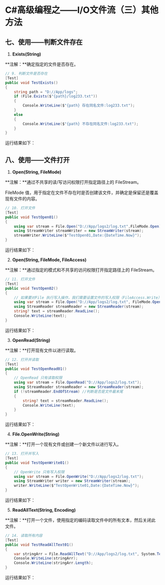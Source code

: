 # C#高级编程之——I/O文件流（三）其他方法

## 七、使用——判断文件存在

1. **Exists(String)**

**注解：**确定指定的文件是否存在。

```csharp
// 9. 判断文件是否存在
[Test]
public void TestExists()
{
    string path = "D://App/logs";
    if (File.Exists($"{path}/log233.txt"))
    {
        Console.WriteLine($"{path} 存在同名文件:log233.txt");
    }
    else
    {
        Console.WriteLine($"{path} 不存在同名文件:log233.txt");
    }
}
```

运行结果如下：

## 八、使用——文件打开

1. **Open(String, FileMode)**

**注解：**通过不共享的读/写访问权限打开指定路径上的 FileStream。

FileMode 值，用于指定在文件不存在时是否创建该文件，并确定是保留还是覆盖现有文件的内容。

```csharp
// 10. 打开文件
[Test]
public void TestOpen01()
{
    using var stream = File.Open("D://App/logs2/log.txt",FileMode.Open);
    using StreamWriter streamWriter = new StreamWriter(stream);
    streamWriter.WriteLine($"TestOpen01,Date:{DateTime.Now}");
}
```

运行结果如下：

2. **Open(String, FileMode, FileAccess)**

**注解：**通过指定的模式和不共享的访问权限打开指定路径上的 FileStream。

```csharp
// 11. 打开文件
[Test]
public void TestOpen02()
{
    // 如果要对File 执行写入操作，我们需要设置文件的写入权限（FileAccess.Write）
    using var stream = File.Open("D://App/logs2/log.txt", FileMode.Open, FileAccess.Read);
    using StreamReader streamReader = new StreamReader(stream);
    string? text = streamReader.ReadLine();
    Console.WriteLine(text);
}
```

运行结果如下：

3. **OpenRead(String)**

**注解：**打开现有文件以进行读取。

```csharp
// 12. 打开并读取
[Test]
public void TestOpenRead01()
{
    // OpenRead 只有读取权限
    using var stream = File.OpenRead("D://App/logs2/log.txt");
    using StreamReader streamReader = new StreamReader(stream);
    if (!streamReader.EndOfStream) //判断是否是文件最末尾
    {
        string? text = streamReader.ReadLine();
        Console.WriteLine(text);
    }
}
```

运行结果如下：

4. **File.OpenWrite(String)**

**注解：**打开一个现有文件或创建一个新文件以进行写入。

```csharp
// 13. 打开并写入
[Test]
public void TestOpenWrite01()
{
    // OpenWrite 只有写入权限
    using var stream = File.OpenWrite("D://App/logs2/log.txt");
    using StreamWriter writer = new StreamWriter(stream);
    writer.WriteLine($"TestOpenWrite01,Date:{DateTime.Now}");
}
```

运行结果如下：

5. **ReadAllText(String, Encoding)**

**注解：**打开一个文件，使用指定的编码读取文件中的所有文本，然后关闭此文件。

```csharp
// 14. 读取所有内容
[Test]
public void TestReadAllText01()
{
    var stringArr = File.ReadAllText("D://App/logs2/log.txt", System.Text.Encoding.UTF8);
    Console.WriteLine(stringArr);
    Console.WriteLine(stringArr.Length);
}
```

运行结果如下：
